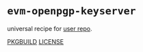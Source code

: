 # `evm-openpgp-keyserver`

universal recipe for [user repo](../themartiancompany/ur).

[PKGBUILD](PKGBUILD)
[LICENSE](COPYING)

